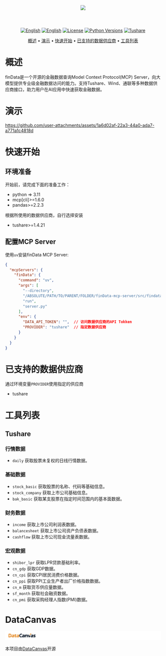 <h1 align="center">
<img src="https://github.com/user-attachments/assets/5c6cadf7-b9b0-4204-af55-9116e8b1aa1f" width="400" align=center/>
</h1><br>

<div align="center">


[![English](https://img.shields.io/badge/English-Click-yellow
)](README.md)
[![English](https://img.shields.io/badge/%E7%AE%80%E4%BD%93%E4%B8%AD%E6%96%87-%E7%82%B9%E5%87%BB%E6%9F%A5%E7%9C%8B-orange)](README_zh.md)
[![License](https://img.shields.io/badge/License-Apache--2.0-green)](LICENSE)
[![Python Versions](https://img.shields.io/badge/python-3.11-blue)]()
[![Tushare](https://img.shields.io/badge/Tushare-purple)]()


</div>

<div class="toc" align="center">
  <a href="#概述">概述</a> •
  <a href="#演示">演示</a> •
  <a href="#快速开始">快速开始</a> •
  <a href="#已支持的数据供应商">已支持的数据供应商</a> •
  <a href="#工具列表">工具列表</a> 
</div>


# 概述

finData是一个开源的金融数据查询Model Context Protocol(MCP) Server，向大模型提供专业级金融数据访问的能力。支持Tushare、Wind、通联等多种数据供应商接口，助力用户在AI应用中快速获取金融数据。


# 演示

https://github.com/user-attachments/assets/1a6d02af-22a3-44a0-ada7-a771a1c4818d

# 快速开始

## 环境准备

开始前，请完成下面的准备工作：

- python => 3.11
- mcp[cli]>=1.6.0
- pandas>=2.2.3

根据所使用的数据供应商，自行选择安装
- tushare>=1.4.21

## 配置MCP Server

使用`uv`安装finData MCP Server:

```JSON
{
  "mcpServers": {
    "finData": {
      "command": "uv", 
      "args": [
        "--directory",
        "/ABSOLUTE/PATH/TO/PARENT/FOLDER/finData-mcp-server/src/findata", // finData MCP Server所在目录
        "run",
        "server.py"
      ],
      "env": {
        "DATA_API_TOKEN": "",  // 访问数据供应商的API Tokken
        "PROVIDER": "tushare"  // 指定数据供应商
      }
    }
  }
}
```

# 已支持的数据供应商

通过环境变量`PROVIDER`使用指定的供应商

- tushare

# 工具列表

## Tushare

### 行情数据

- `daily` 获取股票未复权的日线行情数据。

### 基础数据

- `stock_basic` 获取股票的名称、代码等基础信息。
- `stock_company` 获取上市公司基础信息。
- `bak_basic`  获取某支股票在指定时间范围内的基本面数据。
 
### 财务数据

- `income` 获取上市公司利润表数据。
- `balancesheet` 获取上市公司资产负债表数据。
- `cashflow` 获取上市公司现金流量表数据。

### 宏观数据

- `shibor_lpr` 获取LPR贷款基础利率。
- `cn_gdp` 获取GDP数据。
- `cn_cpi` 获取CPI居民消费价格数据。
- `cn_ppi` 获取PPI工业生产者出厂价格指数数据。
- `cn_m` 获取货币供应量数据。
- `sf_month` 获取社会融资数据。
- `cn_pmi` 获取采购经理人指数(PMI)数据。

# DataCanvas



![datacanvas](https://raw.githubusercontent.com/DataCanvasIO/HyperTS/main/docs/static/images/dc_logo_1.png)

本项目由[DataCanvas](https://datacanvas.com/)开源

